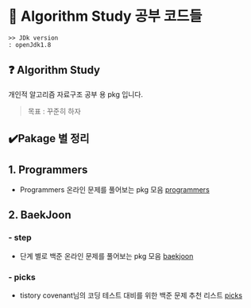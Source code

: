 # 📃 Algorithm Study 공부 코드들
```
>> JDk version
: openJdk1.8
```

## ❓ Algorithm Study
개인적 알고리즘 자료구조 공부 용 pkg 입니다.
> 목표 : 꾸준히 하자

## ✔️Pakage 별 정리

## 1. Programmers
- Programmers 온라인 문제를 풀어보는 pkg 모음
  [programmers](https://school.programmers.co.kr/learn/challenges?order=recent&levels=1%2C2%2C3&languages=java&page=1)

## 2. BaekJoon 
### - step
- 단계 별로 백준 온라인 문제를 풀어보는 pkg 모음
  [baekjoon](https://www.acmicpc.net/)


### - picks
- tistory covenant님의 코딩 테스트 대비를 위한 백준 문제 추천 리스트
  [picks](https://covenant.tistory.com/224)
  